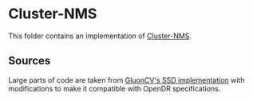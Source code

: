 Cluster-NMS
======

This folder contains an implementation of [Cluster-NMS](https://arxiv.org/abs/2005.03572).

Sources
------
Large parts of code are taken from [GluonCV's SSD implementation](https://github.com/Zzh-tju/CIoU) with modifications to make it compatible with OpenDR specifications.
